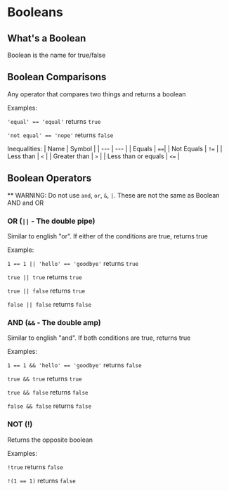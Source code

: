 # Booleans

## What's a Boolean
Boolean is the name for true/false

## Boolean Comparisons
Any operator that compares two things and returns a boolean

Examples:

`'equal' == 'equal'` returns `true`

`'not equal' == 'nope'` returns `false`

Inequalities:
| Name | Symbol |
| --- | --- |
| Equals | `==`|
| Not Equals | `!=` |
| Less than | `<` |
| Greater than | `>` |
| Less than or equals | `<=` |

## Boolean Operators

** WARNING: Do not use `and`, `or`, `&`, `|`.  These are not the same as Boolean AND and OR

### OR (`||` - The double pipe)
Similar to english "or".  If either of the conditions are true, returns true

Example:

`1 == 1 || 'hello' == 'goodbye'` returns `true`

`true || true` returns `true`

`true || false` returns `true`

`false || false` returns `false`

### AND (`&&` - The double amp)
Similar to english "and".  If both conditions are true, returns true

Examples:

`1 == 1 && 'hello' == 'goodbye'` returns `false`

`true && true` returns `true`

`true && false` returns `false`

`false && false` returns `false`

### NOT (!)
Returns the opposite boolean

Examples:

`!true` returns `false`

`!(1 == 1)` returns `false`






